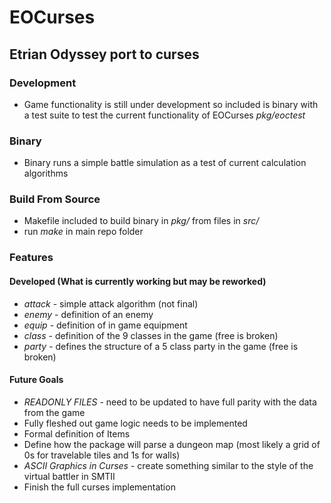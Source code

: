 # EOCurses
## Etrian Odyssey port to curses

### Development
* Game functionality is still under development so included is binary with a test suite to test the current functionality of EOCurses *pkg/eoctest*

### Binary
* Binary runs a simple battle simulation as a test of current calculation algorithms

### Build From Source
* Makefile included to build binary in *pkg/* from files in *src/*
* run *make* in main repo folder

### Features

#### Developed (What is currently working but may be reworked)
* *attack* - simple attack algorithm (not final)
* *enemy* - definition of an enemy
* *equip* - definition of in game equipment
* *class* - definition of the 9 classes in the game (free is broken)
* *party* - defines the structure of a 5 class party in the game (free is broken)

#### Future Goals
* *READONLY FILES* - need to be updated to have full parity with the data from the game
* Fully fleshed out game logic needs to be implemented
* Formal definition of Items
* Define how the package will parse a dungeon map (most likely a grid of 0s for travelable tiles and 1s for walls)
* *ASCII Graphics in Curses* - create something similar to the style of the virtual battler in SMTII
* Finish the full curses implementation
